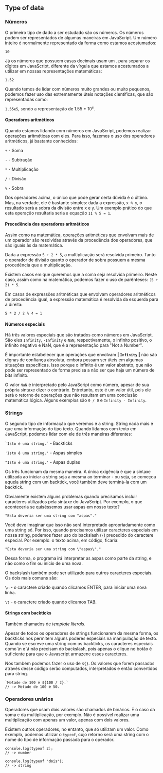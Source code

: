 ## Type of data

### Números

O primeiro tipo de dado a ser estudado são os números. Os números podem ser representados de algumas maneiras em JavaScript. Um número inteiro é normalmente representado da forma como estamos acostumados:

```10```

Já os números que possuem casas decimais usam um . para separar os dígitos em JavaScript, diferente da vírgula que estamos acostumados a utilizar em nossas representações matemáticas:

```1.52```

Quando temos de lidar com números muito grandes ou muito pequenos, podemos fazer uso das extremamente úteis notações científicas, que são representadas como:

```1.55e5```, sendo a representação de 1.55 * 10⁵.

#### Operadores aritméticos

Quando estamos lidando com números em JavaScript, podemos realizar operações aritméticas com eles. Para isso, fazemos o uso dos operadores aritméticos, já bastante conhecidos:

```+``` - Soma

```-``` - Subtração

```*``` - Multiplicação

```/``` - Divisão

```%``` - Sobra

Dos operadores acima, o único que pode gerar certa dúvida é o último. Mas, na verdade, ele é bastante simples: dada a expressão, ```x % y```, o resultado será a sobra da divisão entre x e y. Um exemplo prático do que esta operação resultaria seria a equação ```11 % 5 = 1```.

#### Precedência dos operadores aritméticos

Assim como na matemática, operações aritméticas que envolvam mais de um operador são resolvidas através da procedência dos operadores, que são iguais às da matemática.

Dada a expressão ```5 + 2 * 5```, a multiplicação será resolvida primeiro. Tanto o operador de divisão quanto o operador de sobra possuem a mesma procedência que a multiplicação.

Existem casos em que queremos que a soma seja resolvida primeiro. Neste caso, assim como na matemática, podemos fazer o uso de parênteses: ```(5 + 2) * 5```.

Em casos de expressões aritméticas que envolvam operadores aritméticos de procedência igual, a expressão matemática é resolvida da esquerda para a direita:

```5 * 2 / 2 % 4 = 1```

#### Números especiais

Há três valores especiais que são tratados como números em JavaScript. São eles ```Infinity```, ```-Infinity``` e ```NaN```, respectivamente, o infinito positivo, o infinito negativo e NaN, que é a representação para "Not a Number".

É importante estabelecer que operações que envolvam **| ```Infinity``` |** não são dignas de confiança absoluta, embora possam ser úteis em algumas situações específicas. Isso porque o infinito é um valor abstrato, que não pode ser representado de forma precisa a não ser que haja um número de bits infinito.

O valor ```NaN``` é interpretado pelo JavaScript como número, apesar de sua própria sintaxe dizer o contrário. Entretanto, este é um valor útil, pois ele será o retorno de operações que não resultam em uma conclusão matemática lógica. Alguns exemplos são ```0 / 0``` e ```Infinity - Infinity```.

### Strings

O segundo tipo de informação que veremos é a string. String nada mais é que uma informação do tipo texto. Quando lidamos com texto em JavaScript, podemos lidar com ele de três maneiras diferentes:

``` `Isto é uma string.` ``` - Backticks

``` 'Isto é uma string.' ``` - Aspas simples

``` "Isto é uma string." ``` - Aspas duplas

Os três funcionam da mesma maneira. A única exigência é que a sintaxe utilizada ao iniciar a string seja a mesma ao terminar - ou seja, se começou aquela string com um backtick, você também deve terminá-la com um backtick.

Obviamente existem alguns problemas quando precisamos incluir caracteres utilizados pela sintaxe do JavaScript. Por exemplo, o que aconteceria se quiséssemos usar aspas em nosso texto?

```"Esta deveria ser uma string com "aspas"."```

Você deve imaginar que isso não será interpretado apropriadamente como uma string só. Por isso, quando precisamos utilizar caracteres especiais em nossa string, podemos fazer uso do backslash (```\```) precedido do caractere especial. Por exemplo: o texto acima, em código, ficaria:

```"Esta deveria ser uma string com \"aspas\"."```

Dessa forma, o programa irá interpretar as aspas como parte da string, e não como o fim ou início de uma nova.

O backslash também pode ser utilizado para outros caracteres especiais. Os dois mais comuns são:

```\n``` - o caractere criado quando clicamos ENTER, para iniciar uma nova linha.

```\t``` - o caractere criado quando clicamos TAB.

#### Strings com backticks

Também chamados de _template literals_.

Apesar de todos os operadores de strings funcionarem da mesma forma, os backticks nos permitem alguns poderes especiais na manipulação de texto. Quando se escreve uma string com os backticks, os caracteres especiais como \n e \t não precisam do backslash, pois apenas o clique no botão é suficiente para que o Javascript armazene esses caracteres.

Nós também podemos fazer o uso de ```${}```. Os valores que forem passados através desse código serão computados, interpretados e então convertidos para string.

``` 
`Metade de 100 é ${100 / 2}.` 
// -> Metade de 100 é 50.
```

### Operadores unários

Operadores que usam dois valores são chamados de binários. É o caso da soma e da multiplicação, por exemplo. Não é possível realizar uma multiplicação com apenas um valor, apenas com dois valores.

Existem outros operadores, no entanto, que só utilizam um valor. Como exemplo, podemos utilizar o ```typeof```, cujo retorno será uma string com o nome do tipo de informação passada para o operador.

```
console.log(typeof 2);
// -> number

console.log(typeof "dois");
// -> string
```
